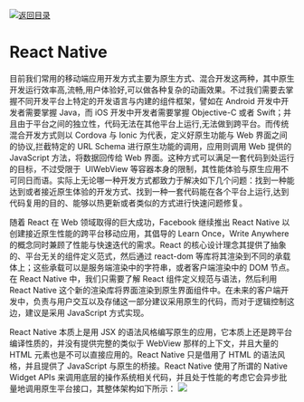 [![返回目录](https://parg.co/UY3)](https://parg.co/U0I)

# React Native

目前我们常用的移动端应用开发方式主要为原生方式、混合开发这两种，其中原生开发运行效率高,流畅,用户体验好,可以做各种复杂的动画效果。不过我们需要去掌握不同开发平台上特定的开发语言与内建的组件框架，譬如在 Android 开发中开发者需要掌握 Java，而 iOS 开发中开发者需要掌握 Objective-C 或者 Swift；并且由于平台之间的独立性，代码无法在其他平台上运行,无法做到跨平台。而传统混合开发方式则以 Cordova 与 Ionic 为代表，定义好原生功能与 Web 界面之间的协议,拦截特定的 URL Schema 进行原生功能的调用，应用则调用 Web 提供的 JavaScript 方法，将数据回传给 Web 界面。这种方式可以满足一套代码到处运行的目标，不过受限于  UIWebView 等容器本身的限制，其性能体验与原生应用不可同日而语。实际上无论哪一种开发方式都致力于解决如下几个问题：找到一种能达到或者接近原生体验的开发方式、找到一种一套代码能在各个平台上运行,达到代码复用的目的、能够以热更新或者类似的方式进行快速问题修复。

随着 React 在 Web 领域取得的巨大成功，Facebook 继续推出 React Native 以创建接近原生性能的跨平台移动应用，其倡导的 Learn Once，Write Anywhere 的概念同时兼顾了性能与快速迭代的需求。React 的核心设计理念其提供了抽象的、平台无关的组件定义范式，然后通过 react-dom 等库将其渲染到不同的承载体上；这些承载可以是服务端渲染中的字符串，或者客户端渲染中的 DOM 节点。在 React Native 中，我们只需要了解 React 组件定义规范与语法，然后利用 React Native 这个新的渲染库将界面渲染到原生界面组件中。在未来的客户端开发中，负责与用户交互以及存储这一部分建议采用原生的代码，而对于逻辑控制这边，建议是采用 JavaScript 方式实现。

React Native 本质上是用 JSX 的语法风格编写原生的应用，它本质上还是跨平台编译性质的，并没有提供完整的类似于 WebView 那样的上下文，并且大量的 HTML 元素也是不可以直接应用的。React Native 只是借用了 HTML 的语法风格，并且提供了 JavaScript 与原生的桥接。React Native 使用了所谓的 Native Widget APIs 来调用底层的操作系统相关代码，并且处于性能的考虑它会异步批量地调用原生平台接口，其整体架构如下所示：
![](https://www.safaribooksonline.com/library/view/react-and-react/9781786465658/graphics/image_12_001.jpg)
